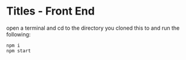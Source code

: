 # Titles - Front End

open a terminal and cd to the directory you cloned this to and run the following:
```
npm i
npm start
```